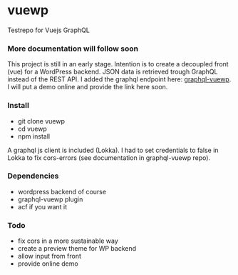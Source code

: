 # vuewp
Testrepo for Vuejs GraphQL

### More documentation will follow soon
This project is still in an early stage. Intention is to create a decoupled front (vue) for a WordPress backend. JSON data is retrieved trough GraphQL instead of the REST API. I added the graphql endpoint here: [graphql-vuewp](https://github.com/whuysmans/vuewp-graphql). I will put a demo online and provide the link here soon.

### Install
+ git clone vuewp
+ cd vuewp
+ npm install

A graphql js client is included (Lokka). I had to set credentials to false in Lokka to fix cors-errors (see documentation in graphql-vuewp repo).

### Dependencies
+ wordpress backend of course
+ graphql-vuewp plugin
+ acf if you want it

### Todo
+ fix cors in a more sustainable way
+ create a preview theme for WP backend
+ allow input from front
+ provide online demo
